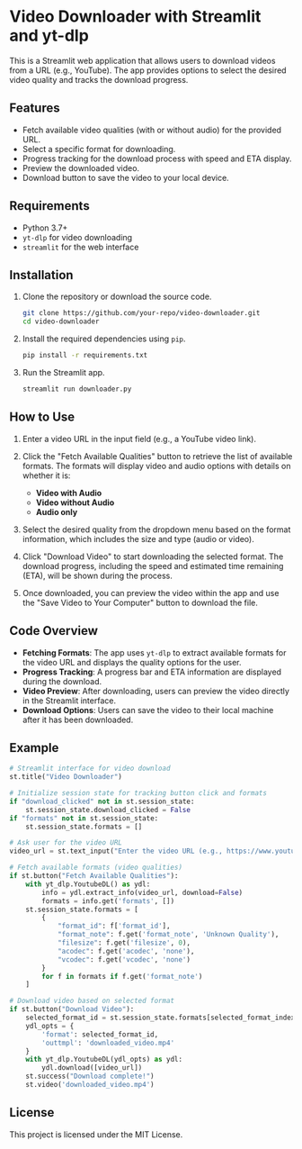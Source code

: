 
# Video Downloader with Streamlit and yt-dlp

This is a Streamlit web application that allows users to download videos from a URL (e.g., YouTube). The app provides options to select the desired video quality and tracks the download progress.

## Features

- Fetch available video qualities (with or without audio) for the provided URL.
- Select a specific format for downloading.
- Progress tracking for the download process with speed and ETA display.
- Preview the downloaded video.
- Download button to save the video to your local device.

## Requirements

- Python 3.7+
- `yt-dlp` for video downloading
- `streamlit` for the web interface

## Installation

1. Clone the repository or download the source code.

   ```bash
   git clone https://github.com/your-repo/video-downloader.git
   cd video-downloader
   ```

2. Install the required dependencies using `pip`.

   ```bash
   pip install -r requirements.txt
   ```

3. Run the Streamlit app.

   ```bash
   streamlit run downloader.py
   ```

## How to Use

1. Enter a video URL in the input field (e.g., a YouTube video link).
   
2. Click the "Fetch Available Qualities" button to retrieve the list of available formats. The formats will display video and audio options with details on whether it is:
   - **Video with Audio**
   - **Video without Audio**
   - **Audio only**

3. Select the desired quality from the dropdown menu based on the format information, which includes the size and type (audio or video).

4. Click "Download Video" to start downloading the selected format. The download progress, including the speed and estimated time remaining (ETA), will be shown during the process.

5. Once downloaded, you can preview the video within the app and use the "Save Video to Your Computer" button to download the file.

## Code Overview

- **Fetching Formats**: The app uses `yt-dlp` to extract available formats for the video URL and displays the quality options for the user.
- **Progress Tracking**: A progress bar and ETA information are displayed during the download.
- **Video Preview**: After downloading, users can preview the video directly in the Streamlit interface.
- **Download Options**: Users can save the video to their local machine after it has been downloaded.

## Example

```python
# Streamlit interface for video download
st.title("Video Downloader")

# Initialize session state for tracking button click and formats
if "download_clicked" not in st.session_state:
    st.session_state.download_clicked = False
if "formats" not in st.session_state:
    st.session_state.formats = []

# Ask user for the video URL
video_url = st.text_input("Enter the video URL (e.g., https://www.youtube.com/watch?v):")

# Fetch available formats (video qualities)
if st.button("Fetch Available Qualities"):
    with yt_dlp.YoutubeDL() as ydl:
        info = ydl.extract_info(video_url, download=False)
        formats = info.get('formats', [])
    st.session_state.formats = [
        {
            "format_id": f['format_id'],
            "format_note": f.get('format_note', 'Unknown Quality'),
            "filesize": f.get('filesize', 0),
            "acodec": f.get('acodec', 'none'),
            "vcodec": f.get('vcodec', 'none')
        }
        for f in formats if f.get('format_note')
    ]

# Download video based on selected format
if st.button("Download Video"):
    selected_format_id = st.session_state.formats[selected_format_index]['format_id']
    ydl_opts = {
        'format': selected_format_id,
        'outtmpl': 'downloaded_video.mp4'
    }
    with yt_dlp.YoutubeDL(ydl_opts) as ydl:
        ydl.download([video_url])
    st.success("Download complete!")
    st.video('downloaded_video.mp4')
```

## License

This project is licensed under the MIT License.
